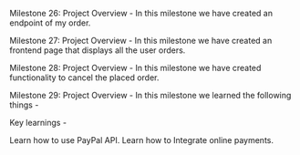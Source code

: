 Milestone 26: Project Overview -
In this milestone we have created an endpoint of my order.

Milestone 27: Project Overview -
In this milestone we have created an frontend page that displays all the user orders.

Milestone 28: Project Overview -
In this milestone we have created functionality to cancel the placed order.

Milestone 29: Project Overview -
In this milestone we learned the following things -

Key learnings -

Learn how to use PayPal API.
Learn how to Integrate online payments.
